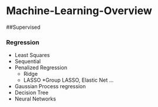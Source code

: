 # Machine-Learning-Overview

##Supervised
### Regression
* Least Squares
* Sequential
* Penalized Regression
   * Ridge
   * LASSO
   *Group LASSO, Elastic Net ...
* Gaussian Process regression
* Decision Tree
* Neural Networks 
